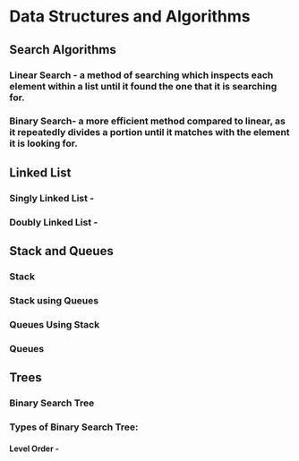 # Data Structures and Algorithms

## Search Algorithms
### Linear Search - a method of searching which inspects each element within a list until it found the one that it is searching for.
### Binary Search- a more efficient method compared to linear, as it repeatedly divides a portion until it matches with the element it is looking for.

## Linked List
### Singly Linked List - 
### Doubly Linked List - 

## Stack and Queues
### Stack
### Stack using Queues
### Queues Using Stack
### Queues

## Trees
### Binary Search Tree
### Types of Binary Search Tree:
#### Level Order - 
#### 
####
#### 
